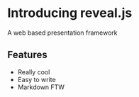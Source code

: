# Introducing reveal.js
A web based presentation framework



## Features
* Really cool
* Easy to write
* Markdown FTW
